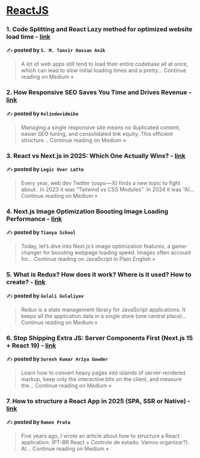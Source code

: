 
<h1><a href=https://medium.com/tag/reactjs/recommended target="_blank" rel="noopener noreferrer">ReactJS</a></h1>
<h3>1. Code Splitting and React Lazy method for optimized website load time - <a href="https://medium.com/@tanvir.h.anik/code-splitting-and-react-lazy-method-for-optimized-website-load-time-6f8e0fc370e6?source=rss------reactjs-5" target="_blank" rel="noopener noreferrer">link</a></h3>

✍️ **posted by `S. M. Tanvir Hassan Anik`**

<blockquote>A lot of web apps still tend to load their entire codebase all at once, which can lead to slow initial loading times and a pretty…
Continue reading on Medium »</blockquote>

<h3>2. How Responsive SEO Saves You Time and Drives Revenue - <a href="https://medium.com/@kolindevidmike83/how-responsive-seo-saves-you-time-and-drives-revenue-41ac83def200?source=rss------reactjs-5" target="_blank" rel="noopener noreferrer">link</a></h3>

✍️ **posted by `Kolindevidmike`**

<blockquote>Managing a single responsive site means no duplicated content, easier SEO tuning, and consolidated link equity. This efficient structure…
Continue reading on Medium »</blockquote>

<h3>3. React vs Next.js in 2025: Which One Actually Wins? - <a href="https://medium.com/@logicoverlatte/react-vs-next-js-in-2025-which-one-actually-wins-7381341f2c51?source=rss------reactjs-5" target="_blank" rel="noopener noreferrer">link</a></h3>

✍️ **posted by `Logic Over Latte`**

<blockquote>Every year, web dev Twitter (oops — X) finds a new topic to fight about.
 In 2023 it was “Tailwind vs CSS Modules”
 In 2024 it was “AI…
Continue reading on Medium »</blockquote>

<h3>4. Next.js Image Optimization Boosting Image Loading Performance - <a href="https://javascript.plainenglish.io/next-js-image-optimization-boosting-image-loading-performance-2690d0bb586f?source=rss------reactjs-5" target="_blank" rel="noopener noreferrer">link</a></h3>

✍️ **posted by `Tianya School`**

<blockquote>Today, let’s dive into Next.js’s image optimization features, a game-changer for boosting webpage loading speed. Images often account for…
Continue reading on JavaScript in Plain English »</blockquote>

<h3>5. What is Redux? How does it work? Where is it used? How to create? - <a href="https://medium.com/@alibabaa31233/what-is-redux-how-does-it-work-where-is-it-used-how-to-create-2bfb243e396c?source=rss------reactjs-5" target="_blank" rel="noopener noreferrer">link</a></h3>

✍️ **posted by `Gulali Gulaliyev`**

<blockquote>Redux is a state management library for JavaScript applications. It keeps all the application data in a single store (one central place)…
Continue reading on Medium »</blockquote>

<h3>6. Stop Shipping Extra JS: Server Components First (Next.js 15 + React 19) - <a href="https://medium.com/@sureshdotariya/stop-shipping-extra-js-server-components-first-next-js-15-react-19-ef83fb05544b?source=rss------reactjs-5" target="_blank" rel="noopener noreferrer">link</a></h3>

✍️ **posted by `Suresh Kumar Ariya Gowder`**

<blockquote>Learn how to convert heavy pages into islands of server-rendered markup, keep only the interactive bits on the client, and measure the…
Continue reading on Medium »</blockquote>

<h3>7. How to structure a React App in 2025 (SPA, SSR or Native) - <a href="https://ramonprata.medium.com/how-to-structure-a-react-app-in-2025-spa-ssr-or-native-10d8de7a245a?source=rss------reactjs-5" target="_blank" rel="noopener noreferrer">link</a></h3>

✍️ **posted by `Ramon Prata`**

<blockquote>Five years ago, I wrote an article about how to structure a React application: (PT-BR React + Controle de estado. Vamos organizar?). At…
Continue reading on Medium »</blockquote>

